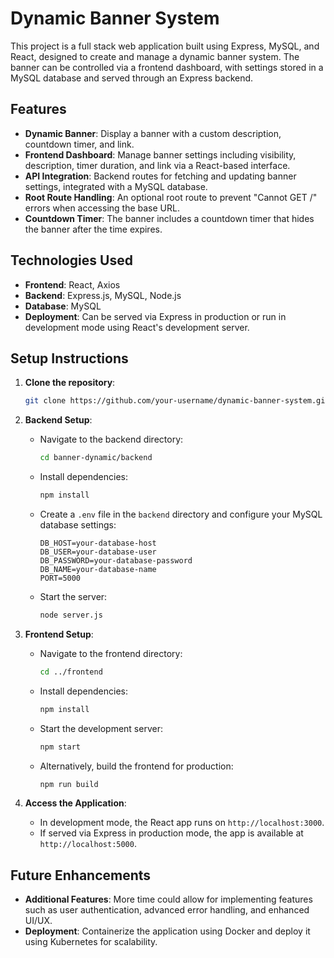 # Dynamic Banner System

This project is a full stack web application built using Express, MySQL, and React, designed to create and manage a dynamic banner system. The banner can be controlled via a frontend dashboard, with settings stored in a MySQL database and served through an Express backend.

## Features

- **Dynamic Banner**: Display a banner with a custom description, countdown timer, and link.
- **Frontend Dashboard**: Manage banner settings including visibility, description, timer duration, and link via a React-based interface.
- **API Integration**: Backend routes for fetching and updating banner settings, integrated with a MySQL database.
- **Root Route Handling**: An optional root route to prevent "Cannot GET /" errors when accessing the base URL.
- **Countdown Timer**: The banner includes a countdown timer that hides the banner after the time expires.

## Technologies Used

- **Frontend**: React, Axios
- **Backend**: Express.js, MySQL, Node.js
- **Database**: MySQL
- **Deployment**: Can be served via Express in production or run in development mode using React's development server.

## Setup Instructions

1. **Clone the repository**:
    ```bash
    git clone https://github.com/your-username/dynamic-banner-system.git
    ```

2. **Backend Setup**:
   - Navigate to the backend directory:
     ```bash
     cd banner-dynamic/backend
     ```
   - Install dependencies:
     ```bash
     npm install
     ```
   - Create a `.env` file in the `backend` directory and configure your MySQL database settings:
     ```
     DB_HOST=your-database-host
     DB_USER=your-database-user
     DB_PASSWORD=your-database-password
     DB_NAME=your-database-name
     PORT=5000
     ```
   - Start the server:
     ```bash
     node server.js
     ```

3. **Frontend Setup**:
   - Navigate to the frontend directory:
     ```bash
     cd ../frontend
     ```
   - Install dependencies:
     ```bash
     npm install
     ```
   - Start the development server:
     ```bash
     npm start
     ```
   - Alternatively, build the frontend for production:
     ```bash
     npm run build
     ```

4. **Access the Application**:
   - In development mode, the React app runs on `http://localhost:3000`.
   - If served via Express in production mode, the app is available at `http://localhost:5000`.

## Future Enhancements

- **Additional Features**: More time could allow for implementing features such as user authentication, advanced error handling, and enhanced UI/UX.
- **Deployment**: Containerize the application using Docker and deploy it using Kubernetes for scalability.

